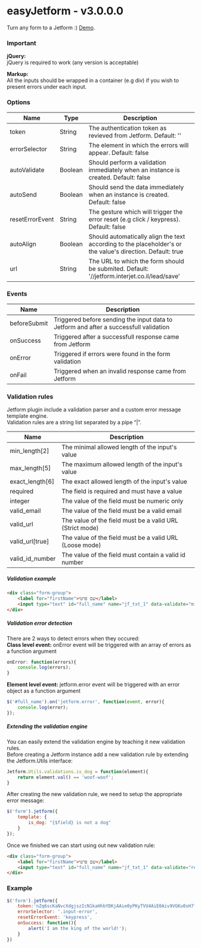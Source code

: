 # easyJetform - v3.0.0.0

Turn any form to a Jetform :)
[Demo](http://www.interjet.co.il/camp/interjet/easyjetform/v3/).

### Important
<b>jQuery:</b><br>
jQuery is required to work (any version is acceptable) <br>

<b>Markup:</b><br>
All the inputs should be wrapped in a container (e.g div) if you wish to present errors under each input. 

### Options
Name  | Type | Description
------------- | ------------- | -------------
token | String | The authentication token as revieved from Jetform. Default: ''
errorSelector | String | The element in which the errors will appear. Default: false
autoValidate | Boolean | Should perform a validation immediately when an instance is created. Default: false
autoSend | Boolean | Should send the data immediately when an instance is created. Default: false
resetErrorEvent | String | The gesture which will trigger the error reset (e.g click / keypress). Default: false
autoAlign | Boolean | Should automatically align the text according to the placeholder's or the value's direction. Default: true
url | String | The URL to which the form should be submited. Default: '//jetform.interjet.co.il/lead/save'

### Events
Name  | Description
------------- | -------------
beforeSubmit | Triggered before sending the input data to Jetform and after a successfull validation
onSuccess | Triggered after a successfull response came from Jetform
onError | Triggered if errors were found in the form validation
onFail | Triggered when an invalid response came from Jetform

### Validation rules
Jetform plugin include a validation parser and a custom error message template engine. <br>
Validation rules are a string list separated by a pipe “|”. <br>

Name  | Description
------------- | -------------
min_length[2] | The minimal allowed length of the input's value
max_length[5] | The maximum allowed length of the input's value
exact_length[6] | The exact allowed length of the input's value
required | The field is required and must have a value
integer | The value of the field must be numeric only
valid_email | The value of the field must be a valid email
valid_url | The value of the field must be a valid URL (Strict mode)
valid_url[true] | The value of the field must be a valid URL (Loose mode)
valid_id_number | The value of the field must contain a valid id number

##### Validation example
```html
<div class="form-group">
    <label for="firstName">שם פרטי</label>
    <input type="text" id="full_name" name="jf_txt_1" data-validate="min_length[2]|max_length[4]">
</div>
```

##### Validation error detection
There are 2 ways to detect errors when they occured: <br>
<b>Class level event:</b> onError event will be triggered with an array of errors as a function argument
```js
onError: function(errors){
    console.log(errors);
}
```
<b>Element level event:</b> jetform.error event will be triggered with an error object as a function argument
```js
$('#full_name').on('jetform.error', function(event, error){
    console.log(error);
});
```

##### Extending the validation engine
You can easily extend the validation engine by teaching it new validation rules. <br>
Before creating a Jetform instance add a new validation rule by extending the Jetform.Utils interface: <br>
```js
Jetform.Utils.validations.is_dog = function(element){
    return element.val() == 'woof-woof';
}
```
After creating the new validation rule, we need to setup the appropriate error message: <br>
```js
$('form').jetform({
    template: {
        is_dog: "{$field} is not a dog"
    }
});
```
Once we finished we can start using out new validation rule: <br>
```html
<div class="form-group">
    <label for="firstName">שם פרטי</label>
    <input type="text" id="full_name" name="jf_txt_1" data-validate="required|is_dog">
</div>
```

### Example
```js
$('form').jetform({
    token:'nZq6scKaNvcXdgjszIcN1kaHhbYDKjAAie0yPKyTVU4AiE0Aiv9VGKu0sH7fVqWhqEkRvUyhbApBpYRGmgPkZA==',
    errorSelector: '.input-error',
    resetErrorEvent: 'keypress',
    onSuccess: function(){
        alert('I am the king of the world!');
    }
})
```